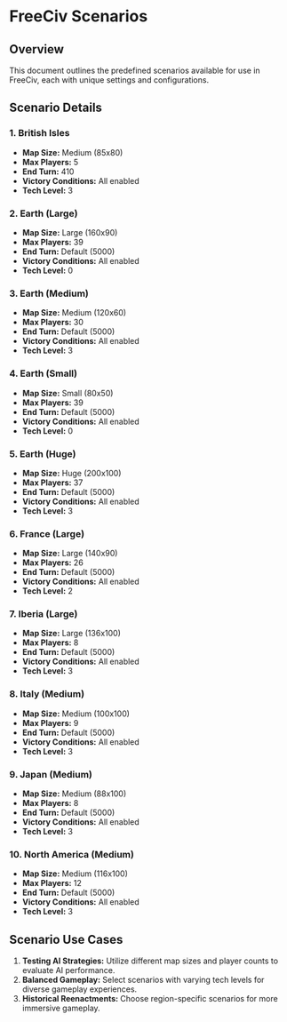 # FreeCiv Scenarios

## Overview

This document outlines the predefined scenarios available for use in FreeCiv, each with unique settings and configurations.

## Scenario Details

### 1. British Isles

- **Map Size:** Medium (85x80)
- **Max Players:** 5
- **End Turn:** 410
- **Victory Conditions:** All enabled
- **Tech Level:** 3

### 2. Earth (Large)

- **Map Size:** Large (160x90)
- **Max Players:** 39
- **End Turn:** Default (5000)
- **Victory Conditions:** All enabled
- **Tech Level:** 0

### 3. Earth (Medium)

- **Map Size:** Medium (120x60)
- **Max Players:** 30
- **End Turn:** Default (5000)
- **Victory Conditions:** All enabled
- **Tech Level:** 3

### 4. Earth (Small)

- **Map Size:** Small (80x50)
- **Max Players:** 39
- **End Turn:** Default (5000)
- **Victory Conditions:** All enabled
- **Tech Level:** 0

### 5. Earth (Huge)

- **Map Size:** Huge (200x100)
- **Max Players:** 37
- **End Turn:** Default (5000)
- **Victory Conditions:** All enabled
- **Tech Level:** 3

### 6. France (Large)

- **Map Size:** Large (140x90)
- **Max Players:** 26
- **End Turn:** Default (5000)
- **Victory Conditions:** All enabled
- **Tech Level:** 2

### 7. Iberia (Large)

- **Map Size:** Large (136x100)
- **Max Players:** 8
- **End Turn:** Default (5000)
- **Victory Conditions:** All enabled
- **Tech Level:** 3

### 8. Italy (Medium)

- **Map Size:** Medium (100x100)
- **Max Players:** 9
- **End Turn:** Default (5000)
- **Victory Conditions:** All enabled
- **Tech Level:** 3

### 9. Japan (Medium)

- **Map Size:** Medium (88x100)
- **Max Players:** 8
- **End Turn:** Default (5000)
- **Victory Conditions:** All enabled
- **Tech Level:** 3

### 10. North America (Medium)

- **Map Size:** Medium (116x100)
- **Max Players:** 12
- **End Turn:** Default (5000)
- **Victory Conditions:** All enabled
- **Tech Level:** 3

## Scenario Use Cases

1. **Testing AI Strategies:** Utilize different map sizes and player counts to evaluate AI performance.
2. **Balanced Gameplay:** Select scenarios with varying tech levels for diverse gameplay experiences.
3. **Historical Reenactments:** Choose region-specific scenarios for more immersive gameplay.
